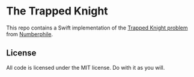 # The Trapped Knight

This repo contains a Swift implementation of the [Trapped Knight problem][1] from [Numberphile][2].

[1]: https://www.youtube.com/watch?v=RGQe8waGJ4w
[2]: https://www.youtube.com/user/numberphile/videos?shelf_id=1&view=0&sort=dd


## License

All code is licensed under the MIT license. Do with it as you will.
